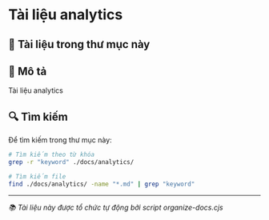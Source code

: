 # Tài liệu analytics

## 📁 Tài liệu trong thư mục này

## 📝 Mô tả

Tài liệu analytics

## 🔍 Tìm kiếm

Để tìm kiếm trong thư mục này:

```bash
# Tìm kiếm theo từ khóa
grep -r "keyword" ./docs/analytics/

# Tìm kiếm file
find ./docs/analytics/ -name "*.md" | grep "keyword"
```

---

_📚 Tài liệu này được tổ chức tự động bởi script organize-docs.cjs_
